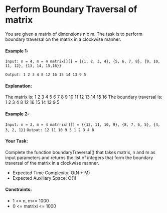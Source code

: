 # Perform Boundary Traversal of matrix

You are given a matrix of dimensions n x m. The task is to perform boundary traversal on the matrix in a clockwise manner.

#### Example 1:
`Input:
n = 4, m = 4
matrix[][] = {{1, 2, 3, 4},
         {5, 6, 7, 8},
         {9, 10, 11, 12},
         {13, 14, 15,16}}`

`Output: 1 2 3 4 8 12 16 15 14 13 9 5`

#### Explanation: 
The matrix is:
1 2 3 4
5 6 7 8
9 10 11 12
13 14 15 16
The boundary traversal is:
1 2 3 4 8 12 16 15 14 13 9 5


#### Example 2:

`Input:
n = 3, m = 4
matrrix[][] = {{12, 11, 10, 9},
         {8, 7, 6, 5},
         {4, 3, 2, 1}}`
`Output: 12 11 10 9 5 1 2 3 4 8`


#### Your Task:
Complete the function boundaryTraversal() that takes matrix, n and m as input parameters and returns the list of integers that form the boundary traversal of the matrix in a clockwise manner.

* Expected Time Complexity: O(N + M)
* Expected Auxiliary Space: O(1)

#### Constraints:
* 1 <= n, m<= 1000
* 0 <= matrixi <= 1000

